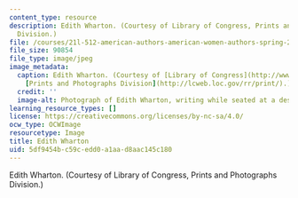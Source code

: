 ```yaml
---
content_type: resource
description: Edith Wharton. (Courtesy of Library of Congress, Prints and Photographs
  Division.)
file: /courses/21l-512-american-authors-american-women-authors-spring-2003/5df9454bc59cedd0a1aad8aac145c180_21l-512s03.jpg
file_size: 90854
file_type: image/jpeg
image_metadata:
  caption: Edith Wharton. (Courtesy of [Library of Congress](http://www.loc.gov/),
    [Prints and Photographs Division](http://lcweb.loc.gov/rr/print/).)
  credit: ''
  image-alt: Photograph of Edith Wharton, writing while seated at a desk.
learning_resource_types: []
license: https://creativecommons.org/licenses/by-nc-sa/4.0/
ocw_type: OCWImage
resourcetype: Image
title: Edith Wharton
uid: 5df9454b-c59c-edd0-a1aa-d8aac145c180
---
```

Edith Wharton. (Courtesy of Library of Congress, Prints and Photographs Division.)
